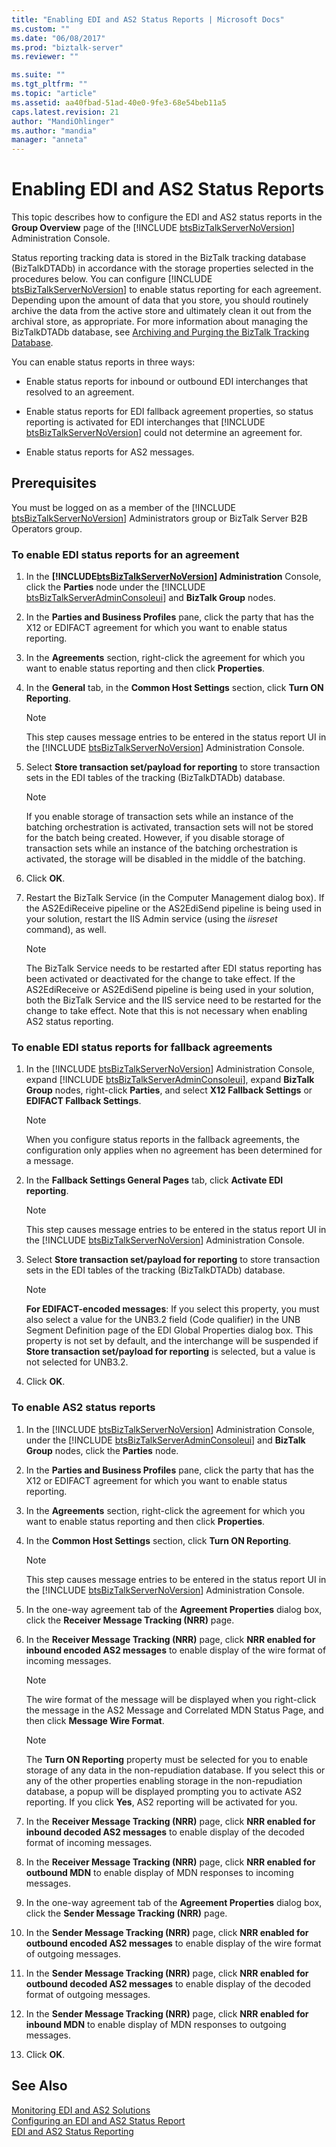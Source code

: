 ```yaml
---
title: "Enabling EDI and AS2 Status Reports | Microsoft Docs"
ms.custom: ""
ms.date: "06/08/2017"
ms.prod: "biztalk-server"
ms.reviewer: ""

ms.suite: ""
ms.tgt_pltfrm: ""
ms.topic: "article"
ms.assetid: aa40fbad-51ad-40e0-9fe3-68e54beb11a5
caps.latest.revision: 21
author: "MandiOhlinger"
ms.author: "mandia"
manager: "anneta"
---
```

# Enabling EDI and AS2 Status Reports
This topic describes how to configure the EDI and AS2 status reports in the <strong>Group Overview</strong> page of the [!INCLUDE [btsBizTalkServerNoVersion](../includes/btsbiztalkservernoversion-md.md)] Administration Console.  

 Status reporting tracking data is stored in the BizTalk tracking database (BizTalkDTADb) in accordance with the storage properties selected in the procedures below. You can configure [!INCLUDE [btsBizTalkServerNoVersion](../includes/btsbiztalkservernoversion-md.md)] to enable status reporting for each agreement. Depending upon the amount of data that you store, you should routinely archive the data from the active store and ultimately clean it out from the archival store, as appropriate. For more information about managing the BizTalkDTADb database, see [Archiving and Purging the BizTalk Tracking Database](../core/archiving-and-purging-the-biztalk-tracking-database.md).  

 You can enable status reports in three ways:  

- Enable status reports for inbound or outbound EDI interchanges that resolved to an agreement.  

- Enable status reports for EDI fallback agreement properties, so status reporting is activated for EDI interchanges that [!INCLUDE [btsBizTalkServerNoVersion](../includes/btsbiztalkservernoversion-md.md)] could not determine an agreement for.  

- Enable status reports for AS2 messages.  

## Prerequisites  
 You must be logged on as a member of the [!INCLUDE [btsBizTalkServerNoVersion](../includes/btsbiztalkservernoversion-md.md)] Administrators group or BizTalk Server B2B Operators group.  

### To enable EDI status reports for an agreement  

1. In the <strong><!-- BEGIN ERROR INCLUDE: Unable to resolve [!INCLUDE[btsBizTalkServerNoVersion](../includes/btsbiztalkservernoversion-md.md)]: Path(D:/a/1/s/target_repo/biztalk/core/enabling-edi-and-as2-status-reports.md) contains invalid char.
   Parameter name: path -->[!INCLUDE[btsBizTalkServerNoVersion](../includes/btsbiztalkservernoversion-md.md)]<!--END ERROR INCLUDE --> Administration</strong> Console, click the <strong>Parties</strong> node under the [!INCLUDE [btsBizTalkServerAdminConsoleui](../includes/btsbiztalkserveradminconsoleui-md.md)] and <strong>BizTalk Group</strong> nodes.  

2. In the **Parties and Business Profiles** pane, click the party that has the X12 or EDIFACT agreement for which you want to enable status reporting.  

3. In the **Agreements** section, right-click the agreement for which you want to enable status reporting and then click **Properties**.  

4. In the **General** tab, in the **Common Host Settings** section, click **Turn ON Reporting**.  

   > [!NOTE]
   >  This step causes message entries to be entered in the status report UI in the [!INCLUDE [btsBizTalkServerNoVersion](../includes/btsbiztalkservernoversion-md.md)] Administration Console.  

5. Select **Store transaction set/payload for reporting** to store transaction sets in the EDI tables of the tracking (BizTalkDTADb) database.  

   > [!NOTE]
   >  If you enable storage of transaction sets while an instance of the batching orchestration is activated, transaction sets will not be stored for the batch being created. However, if you disable storage of transaction sets while an instance of the batching orchestration is activated, the storage will be disabled in the middle of the batching.  

6. Click **OK**.  

7. Restart the BizTalk Service (in the Computer Management dialog box). If the AS2EdiReceive pipeline or the AS2EdiSend pipeline is being used in your solution, restart the IIS Admin service (using the *iisreset* command), as well.  

   > [!NOTE]
   >  The BizTalk Service needs to be restarted after EDI status reporting has been activated or deactivated for the change to take effect. If the AS2EdiReceive or AS2EdiSend pipeline is being used in your solution, both the BizTalk Service and the IIS service need to be restarted for the change to take effect. Note that this is not necessary when enabling AS2 status reporting.  

### To enable EDI status reports for fallback agreements  

1. In the [!INCLUDE [btsBizTalkServerNoVersion](../includes/btsbiztalkservernoversion-md.md)] Administration Console, expand [!INCLUDE [btsBizTalkServerAdminConsoleui](../includes/btsbiztalkserveradminconsoleui-md.md)], expand <strong>BizTalk Group</strong> nodes, right-click <strong>Parties</strong>, and select <strong>X12 Fallback Settings</strong> or <strong>EDIFACT Fallback Settings</strong>.  

   > [!NOTE]
   >  When you configure status reports in the fallback agreements, the configuration only applies when no agreement has been determined for a message.  

2. In the **Fallback Settings General Pages** tab, click **Activate EDI reporting**.  

   > [!NOTE]
   >  This step causes message entries to be entered in the status report UI in the [!INCLUDE [btsBizTalkServerNoVersion](../includes/btsbiztalkservernoversion-md.md)] Administration Console.  

3. Select **Store transaction set/payload for reporting** to store transaction sets in the EDI tables of the tracking (BizTalkDTADb) database.  

   > [!NOTE]
   >  **For EDIFACT-encoded messages**: If you select this property, you must also select a value for the UNB3.2 field (Code qualifier) in the UNB Segment Definition page of the EDI Global Properties dialog box. This property is not set by default, and the interchange will be suspended if **Store transaction set/payload for reporting** is selected, but a value is not selected for UNB3.2.  

4. Click **OK**.  

### To enable AS2 status reports  

1. In the [!INCLUDE [btsBizTalkServerNoVersion](../includes/btsbiztalkservernoversion-md.md)] Administration Console, under the [!INCLUDE [btsBizTalkServerAdminConsoleui](../includes/btsbiztalkserveradminconsoleui-md.md)] and <strong>BizTalk Group</strong> nodes, click the <strong>Parties</strong> node.  

2. In the **Parties and Business Profiles** pane, click the party that has the X12 or EDIFACT agreement for which you want to enable status reporting.  

3. In the **Agreements** section, right-click the agreement for which you want to enable status reporting and then click **Properties**.  

4. In the **Common Host Settings** section, click **Turn ON Reporting**.  

   > [!NOTE]
   >  This step causes message entries to be entered in the status report UI in the [!INCLUDE [btsBizTalkServerNoVersion](../includes/btsbiztalkservernoversion-md.md)] Administration Console.  

5. In the one-way agreement tab of the **Agreement Properties** dialog box, click the **Receiver Message Tracking (NRR)** page.  

6. In the **Receiver Message Tracking (NRR)** page, click **NRR enabled for inbound encoded AS2 messages** to enable display of the wire format of incoming messages.  

   > [!NOTE]
   >  The wire format of the message will be displayed when you right-click the message in the AS2 Message and Correlated MDN Status Page, and then click **Message Wire Format**.  

   > [!NOTE]
   >  The **Turn ON Reporting** property must be selected for you to enable storage of any data in the non-repudiation database. If you select this or any of the other properties enabling storage in the non-repudiation database, a popup will be displayed prompting you to activate AS2 reporting. If you click **Yes**, AS2 reporting will be activated for you.  

7. In the **Receiver Message Tracking (NRR)** page, click **NRR enabled for inbound decoded AS2 messages** to enable display of the decoded format of incoming messages.  

8. In the **Receiver Message Tracking (NRR)** page, click **NRR enabled for outbound MDN** to enable display of MDN responses to incoming messages.  

9. In the one-way agreement tab of the **Agreement Properties** dialog box, click the **Sender Message Tracking (NRR)** page.  

10. In the **Sender Message Tracking (NRR)** page, click **NRR enabled for outbound encoded AS2 messages** to enable display of the wire format of outgoing messages.  

11. In the **Sender Message Tracking (NRR)** page, click **NRR enabled for outbound decoded AS2 messages** to enable display of the decoded format of outgoing messages.  

12. In the **Sender Message Tracking (NRR)** page, click **NRR enabled for inbound MDN** to enable display of MDN responses to outgoing messages.  

13. Click **OK**.  

## See Also  
 [Monitoring EDI and AS2 Solutions](../core/monitoring-edi-and-as2-solutions.md)   
 [Configuring an EDI and AS2 Status Report](../core/configuring-an-edi-and-as2-status-report.md)   
 [EDI and AS2 Status Reporting](../core/edi-and-as2-status-reporting.md)   